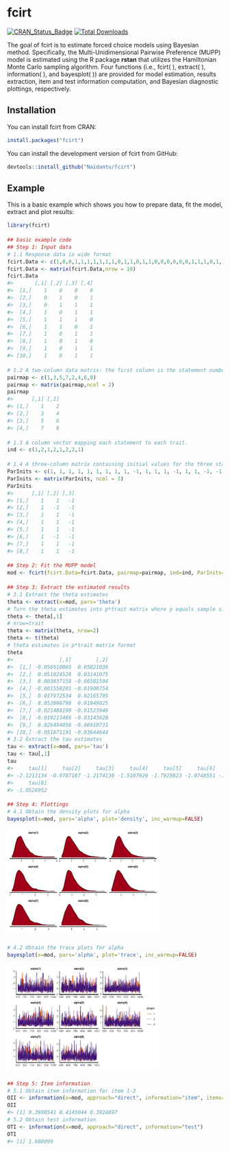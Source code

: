 
<!-- README.md is generated from README.Rmd. Please edit that file -->

# fcirt

<!-- badges: start -->

[![CRAN_Status_Badge](https://www.r-pkg.org/badges/version/fcirt)](https://cran.r-project.org/package=fcirt)
[![Total
Downloads](https://cranlogs.r-pkg.org/badges/grand-total/fcirt)](https://cranlogs.r-pkg.org/badges/grand-total/fcirt "Total downloads")
<!-- badges: end -->

The goal of fcirt is to estimate forced choice models using Bayesian
method. Specifically, the Multi-Unidimensional Pairwise Preference
(MUPP) model is estimated using the R package **rstan** that utilizes
the Hamiltonian Monte Carlo sampling algorithm. Four functions (i.e.,
fcirt( ), extract( ), information( ), and bayesplot( )) are provided for
model estimation, results extraction, item and test information
computation, and Bayesian diagnostic plottings, respectively.

## Installation

You can install fcirt from CRAN:

``` r
install.packages("fcirt")
```

You can install the development version of fcirt from GitHub:

``` r
devtools::install_github("Naidantu/fcirt")
```

## Example

This is a basic example which shows you how to prepare data, fit the
model, extract and plot results:

``` r
library(fcirt)

## basic example code
## Step 1: Input data
# 1.1 Response data in wide format
fcirt.Data <- c(1,0,0,1,1,1,1,1,1,1,0,1,1,0,1,1,0,0,0,0,0,0,1,1,1,0,1,1,1,1,0,1,1,1,0,1,1,0,1,1)
fcirt.Data <- matrix(fcirt.Data,nrow = 10)
fcirt.Data
#>       [,1] [,2] [,3] [,4]
#>  [1,]    1    0    0    0
#>  [2,]    0    1    0    1
#>  [3,]    0    1    1    1
#>  [4,]    1    0    1    1
#>  [5,]    1    1    1    0
#>  [6,]    1    1    0    1
#>  [7,]    1    0    1    1
#>  [8,]    1    0    1    0
#>  [9,]    1    0    1    1
#> [10,]    1    0    1    1

# 1.2 A two-column data matrix: the first column is the statement number for statement s; the second column is the statement number for statement t.
pairmap <- c(1,3,5,7,2,4,6,8)
pairmap <- matrix(pairmap,ncol = 2)
pairmap
#>      [,1] [,2]
#> [1,]    1    2
#> [2,]    3    4
#> [3,]    5    6
#> [4,]    7    8

# 1.3 A column vector mapping each statement to each trait.
ind <- c(1,2,1,2,1,2,2,1)

# 1.4 A three-column matrix containing initial values for the three statement parameters (alpha, delta, tau) respectively. If using the direct MUPP estimation approach, 1 and -1 for alphas and taus are recommended and -1 or 1 for deltas are recommended depending on the signs of the statements. If using the two-step estimation approach, pre-estimated statement parameters are used as the initial values. The R package **bmggum** (Tu et al., 2021) can be used to estimate statement parameters for the two-step approach. 
ParInits <- c(1, 1, 1, 1, 1, 1, 1, 1, 1, -1, 1, 1, 1, -1, 1, 1, -1, -1, -1, -1, -1, -1, -1, -1)
ParInits <- matrix(ParInits, ncol = 3)
ParInits
#>      [,1] [,2] [,3]
#> [1,]    1    1   -1
#> [2,]    1   -1   -1
#> [3,]    1    1   -1
#> [4,]    1    1   -1
#> [5,]    1    1   -1
#> [6,]    1   -1   -1
#> [7,]    1    1   -1
#> [8,]    1    1   -1

## Step 2: Fit the MUPP model
mod <- fcirt(fcirt.Data=fcirt.Data, pairmap=pairmap, ind=ind, ParInits=ParInits, iter=1000)

## Step 3: Extract the estimated results 
# 3.1 Extract the theta estimates 
theta <- extract(x=mod, pars='theta')
# Turn the theta estimates into p*trait matrix where p equals sample size and trait equals the number of latent traits
theta <- theta[,1]
# nrow=trait
theta <- matrix(theta, nrow=2)  
theta <- t(theta)
# theta estimates in p*trait matrix format
theta
#>               [,1]        [,2]
#>  [1,] -0.056510065  0.05821038
#>  [2,]  0.051024528  0.03141075
#>  [3,]  0.003037158 -0.06501504
#>  [4,] -0.001558201 -0.01900754
#>  [5,]  0.017972534  0.02165795
#>  [6,]  0.053098798  0.01949025
#>  [7,] -0.021488190 -0.01523946
#>  [8,] -0.019211486 -0.03143620
#>  [9,]  0.026494056 -0.06910731
#> [10,] -0.051871191 -0.03644644
# 3.2 Extract the tau estimates
tau <- extract(x=mod, pars='tau')
tau <- tau[,1]
tau
#>     tau[1]     tau[2]     tau[3]     tau[4]     tau[5]     tau[6]     tau[7] 
#> -2.1211134 -0.9787187 -1.2174130 -1.5107926 -1.7925023 -1.0748551 -1.8382772 
#>     tau[8] 
#> -1.0526952

## Step 4: Plottings
# 4.1 Obtain the density plots for alpha
bayesplot(x=mod, pars='alpha', plot='density', inc_warmup=FALSE)
```

<img src="man/figures/README-example-1.png" width="70%" />

``` r
# 4.2 Obtain the trace plots for alpha
bayesplot(x=mod, pars='alpha', plot='trace', inc_warmup=FALSE)
```

<img src="man/figures/README-example-2.png" width="70%" />

``` r
## Step 5: Item information 
# 5.1 Obtain item information for item 1-3
OII <- information(x=mod, approach="direct", information="item", items=1:3)
OII
#> [1] 0.3990541 0.4145044 0.3924897
# 5.2 Obtain test information 
OTI <- information(x=mod, approach="direct", information="test")
OTI
#> [1] 1.608099
```
